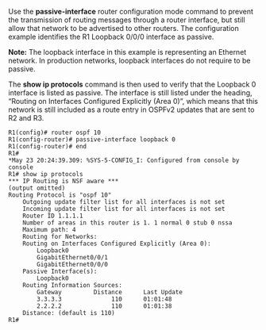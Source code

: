 Use the **passive-interface** router configuration mode command to prevent the transmission of routing messages through a router interface, but still allow that network to be advertised to other routers. The configuration example identifies the R1 Loopback 0/0/0 interface as passive.

**Note:** The loopback interface in this example is representing an Ethernet network. In production networks, loopback interfaces do not require to be passive.

The **show ip protocols** command is then used to verify that the Loopback 0 interface is listed as passive. The interface is still listed under the heading, “Routing on Interfaces Configured Explicitly (Area 0)”, which means that this network is still included as a route entry in OSPFv2 updates that are sent to R2 and R3.

```terminal
R1(config)# router ospf 10
R1(config-router)# passive-interface loopback 0
R1(config-router)# end
R1#
*May 23 20:24:39.309: %SYS-5-CONFIG_I: Configured from console by console
R1# show ip protocols
*** IP Routing is NSF aware ***
(output omitted)
Routing Protocol is "ospf 10"
	Outgoing update filter list for all interfaces is not set
	Incoming update filter list for all interfaces is not set
	Router ID 1.1.1.1  
	Number of areas in this router is 1. 1 normal 0 stub 0 nssa  
	Maximum path: 4  
	Routing for Networks:  
	Routing on Interfaces Configured Explicitly (Area 0):
	    Loopback0
	    GigabitEthernet0/0/1    
	    GigabitEthernet0/0/0  
    Passive Interface(s):    
	    Loopback0  
	Routing Information Sources:    
		Gateway         Distance      Last Update    
		3.3.3.3              110      01:01:48    
		2.2.2.2              110      01:01:38  
	Distance: (default is 110)
R1#
```
